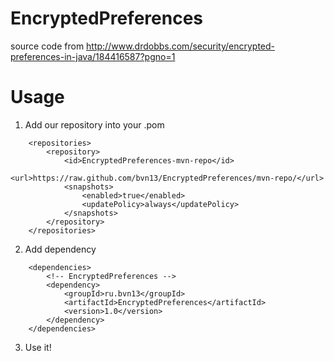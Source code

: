 # EncryptedPreferences
source code from http://www.drdobbs.com/security/encrypted-preferences-in-java/184416587?pgno=1

# Usage
1. Add our repository into your .pom
```
    <repositories>
        <repository>
            <id>EncryptedPreferences-mvn-repo</id>
            <url>https://raw.github.com/bvn13/EncryptedPreferences/mvn-repo/</url>
            <snapshots>
                <enabled>true</enabled>
                <updatePolicy>always</updatePolicy>
            </snapshots>
        </repository>
    </repositories>
```
2. Add dependency
```
    <dependencies>
        <!-- EncryptedPreferences -->
        <dependency>
            <groupId>ru.bvn13</groupId>
            <artifactId>EncryptedPreferences</artifactId>
            <version>1.0</version>
        </dependency>
    </dependencies>
```
3. Use it!

